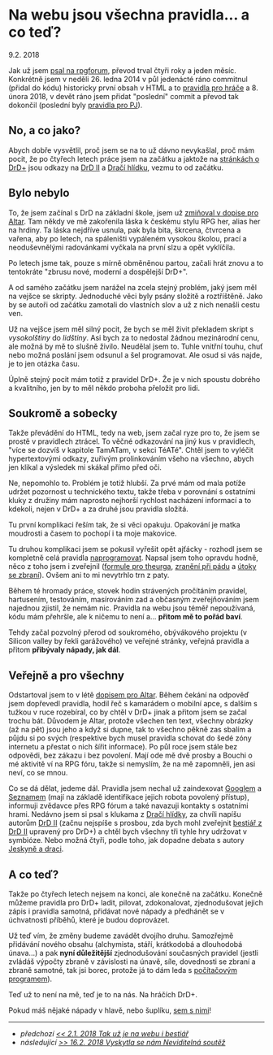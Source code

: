 # Na webu jsou všechna pravidla... a co teď? 

9.2. 2018

Jak už jsem [psal na rpgforum](https://rpgforum.cz/forum/viewtopic.php?f=238&t=14870), převod trval čtyři roky a jeden měsíc.
Konkrétně jsem v neděli 26. ledna 2014 v půl jedenácté ráno commitnul (přidal do kódu) historicky první obsah v HTML a to [pravidla pro hráče](https://pph.drdplus.info) a 8. února 2018, v devět ráno jsem přidat "poslední" commit a převod tak dokončil (poslední byly [pravidla pro PJ](https://ppj.drdplus.info)). 

## No, a co jako?

Abych dobře vysvětlil, proč jsem se na to už dávno nevykašlal, proč mám pocit, že po čtyřech letech práce jsem na začátku a jaktože na [stránkách o DrD+](https://www.drdplus.info) jsou odkazy na [DrD II](http://www.drd2.cz/) a [Dračí hlídku](https://www.dracihlidka.cz/), vezmu to od začátku.

## Bylo nebylo 

To, že jsem začínal s DrD na základní škole, jsem už [zmiňoval v dopise pro Altar](./2017-08-02-ptam_se_bouchiho_z_altaru_zda_mohu_zverejnit_drd_pravidla.md). Tam někdy ve mě zakořenila láska k českému stylu RPG her, alias her na hrdiny.
Ta láska nejdříve usnula, pak byla bita, škrcena, čtvrcena a vařena, aby po letech, na spáleništi vypáleném vysokou školou, prací a neoduševnělými radovánkami vyčkala na první slzu a opět vyklíčila.

Po letech jsme tak, pouze s mírně obměněnou partou, začali hrát znovu a to tentokráte "zbrusu nové, moderní a dospělejší DrD+".

A od samého začátku jsem narážel na zcela stejný problém, jaký jsem měl na vejšce se skripty. Jednoduché věci byly psány složitě a roztříštěně.
Jako by se autoři od začátku zamotali do vlastních slov a už z nich nenašli cestu ven.

Už na vejšce jsem měl silný pocit, že bych se měl živit překladem skript s *vysokolštiny* do *lidštiny*. Asi bych za to nedostal žádnou mezinárodní cenu, ale možná by mě to slušně živilo.
Neudělal jsem to. Tuhle vnitřní touhu, chuť nebo možná poslání jsem odsunul a šel programovat. Ale osud si vás najde, je to jen otázka času.

Úplně stejný pocit mám totiž z pravidel DrD+. Že je v nich spoustu dobrého a kvalitního, jen by to měl někdo proboha přeložit pro lidi.

## Soukromě a sobecky

Takže převádění do HTML, tedy na web, jsem začal ryze pro to, že jsem se prostě v pravidlech ztrácel. To věčné odkazování na jiný kus v pravidlech, "více se dozvíš v kapitole TamATam, v sekci TéATé".
Chtěl jsem to vyléčit hypertextovými odkazy, zuřivým prolinkováním všeho na všechno, abych jen klikal a výsledek mi skákal přímo před oči.

Ne, nepomohlo to. Problém je totiž hlubší.
Za prvé mám od mala potíže udržet pozornost u technického textu, takže třeba v porovnání s ostatními kluky z družiny mám naprosto nejhorší rychlost nacházení informací a to kdekoli, nejen v DrD+ a za druhé jsou pravidla složitá.

Tu první komplikaci řeším tak, že si věci opakuju. Opakování je matka moudrosti a časem to pochopí i ta moje makovice.

Tu druhou komplikaci jsem se pokusil vyřešit opět ajťácky - rozhodl jsem se kompletně celá pravidla [naprogramovat](https://github.com/search?utf8=%E2%9C%93&q=drd-plus).
Napsal jsem toho opravdu hodně, něco z toho jsem i zveřejnil ([formule pro theurga](https://formule.theurg.drdplus.info/), [zranění při pádu](https://pad.drdplus.info/) a [útoky se zbraní](https://boj.drdplus.info/)).
Ovšem ani to mi nevytrhlo trn z paty.

Během té hromady práce, stovek hodin strávených pročítáním pravidel, hartusením, testováním, masírováním zad a občasným zveřejňováním jsem najednou zjistil, že nemám nic.
Pravidla na webu jsou téměř nepoužívaná, kódu mám přehršle, ale k ničemu to není a... **přitom mě to pořád baví**.

Tehdy začal pozvolný přerod od soukromého, obývákového projektu (v Silicon valley by řekli garážového) ve veřejné stránky, veřejná pravidla a přitom **přibývaly nápady, jak dál**.

## Veřejně a pro všechny

Odstartoval jsem to v létě [dopisem pro Altar](./2017-08-02-ptam_se_bouchiho_z_altaru_zda_mohu_zverejnit_drd_pravidla.md).
Během čekání na odpověď jsem dopřevedl pravidla, hodil řeč s kamarádem o mobilní apce, s dalším s tužkou v ruce rozebíral, co by chtěl v DrD+ jinak a přitom jsem se začal trochu bát.
Důvodem je Altar, protože všechen ten text, všechny obrázky (až na pět) jsou jeho a když si dupne, tak to všechno pěkně zas sbalím a půjdu si po svých (respektive bych musel pravidla schovat do šedé zóny internetu a přestat o nich šířit informace).
Po půl roce jsem stále bez odpovědi, bez zákazu i bez povolení. Mají ode mě dvě prosby a Bouchi o mé aktivitě ví na RPG fóru, takže si nemyslím, že na mě zapomněli, jen asi neví, co se mnou.

Co se dá dělat, jedeme dál. Pravidla jsem nechal už zaindexovat [Googlem](https://www.google.com/webmasters/tools/submit-url?continue=/addurl) a [Seznamem](https://search.seznam.cz/pridej-stranku) (mají na základě identifikace jejich robota povolený přístup), informuji zvědavce přes RPG fórum a také navazuji kontakty s ostatními hrami.
Nedávno jsem si psal s klukama z [Dračí hlídky](https://www.dracihlidka.cz/), za chvíli napíšu autorům [DrD II](http://www.drd2.cz/) (začnu nejspíše s prosbou, zda bych mohl zveřejnit [bestiář z DrD II](https://obchod.altar.cz/drd-ii-bestiar-everze-p-1005.html) upravený pro DrD+) a chtěl bych všechny tři tyhle hry udržovat v symbióze.
Nebo možná čtyři, podle toho, jak dopadne debata s autory [Jeskyně a draci](http://jeskyneadraci.cz/).

## A co teď?

Takže po čtyřech letech nejsem na konci, ale konečně na začátku. Konečně můžeme pravidla pro DrD+ ladit, pilovat, zdokonalovat, zjednodušovat jejich zápis i pravidla samotná, přidávat nové nápady a předhánět se v úchvatnosti příběhů, které je budou doprovázet.

Už teď vím, že změny budeme zavádět dvojího druhu. Samozřejmě přidávání nového obsahu (alchymista, stáří, krátkodobá a dlouhodobá únava...) a pak **nyní důležitější** zjednodušování současných pravidel (jestli zvládáš výpočty zbraně v závislosti na únavě, síle, dovednosti se zbraní a zbraně samotné, tak jsi borec, protože já to dám leda s [počítačovým programem](https://boj.drdplus.info/)).

Teď už to není na mě, teď je to na nás. Na hráčích DrD+.

Pokud máš nějaké nápady v hlavě, nebo šuplíku, [sem s nimi](https://rpgforum.cz/forum/viewtopic.php?f=238&t=14870)!

---

- *předchozí [<< 2.1. 2018 Tak už je na webu i bestiář](2018-01-02-na_web_jsem_prevedl_bestiar.md)*
- *následující [>> 16.2. 2018  Vyskytla se nám Neviditelná soutěž](2018-02-16-vyskytla_se_nam_neviditelna_soutez.md)*